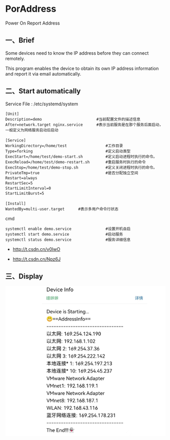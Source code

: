 # PorAddress

Power On Report Address

## 一、Brief

Some devices need to know the IP address before they can connect remotely.

This program enables the device to obtain its own IP address information and report it via email automatically.

## 二、Start automatically

Service File :  /etc/systemd/system

```shell
[Unit]     				
Description=demo						#当前配置文件的描述信息
After=network.target nginx.service		#表示当前服务是在那个服务后面启动，一般定义为网络服务启动后启动
 
[Service]
WorkingDirectory=/home/test     			#工作目录				
Type=forking			                  	#定义启动类型 
ExecStart=/home/test/demo-start.sh 	       	#定义启动进程时执行的命令。
ExecReload=/home/test/demo-restart.sh      	#重启服务时执行的命令
ExecStop=/home/test/demo-stop.sh		   	#定义关闭进程时执行的命令。
PrivateTmp=true							   	#是否分配独立空间
Restart=always
RestartSec=5
StartLimitInterval=0
StartLimitBurst=5
 
[Install]
WantedBy=multi-user.target    	#表示多用户命令行状态
```

cmd

```shell
systemctl enable demo.service         		#设置开机自启
systemctl start demo.service              	#启动服务
systemctl status demo.service             	#服务详细信息
```

- http://t.csdn.cn/v0lwO

- http://t.csdn.cn/Npz6J

## 三、Display

![image-20230807170204658](pic/image-20230807170204658.png)